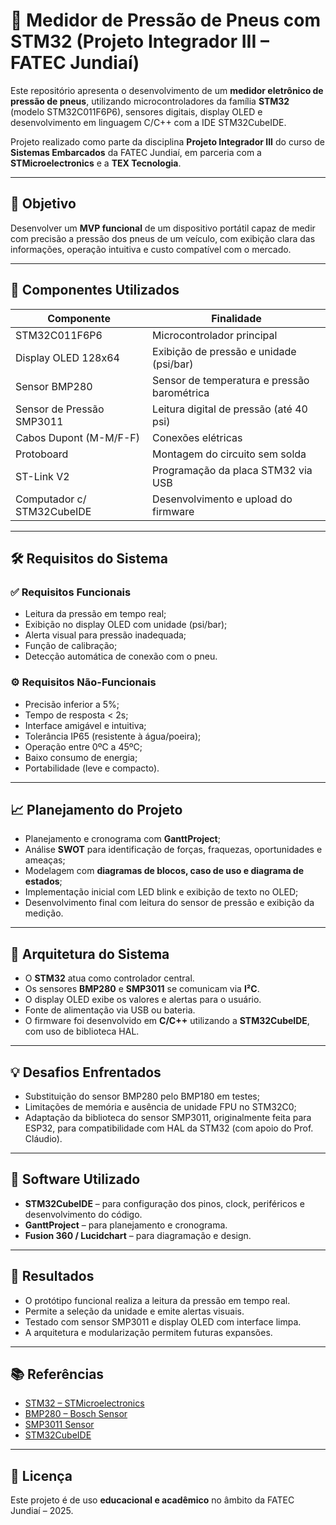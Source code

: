 # 🚗 Medidor de Pressão de Pneus com STM32 (Projeto Integrador III – FATEC Jundiaí)

Este repositório apresenta o desenvolvimento de um **medidor eletrônico de pressão de pneus**, utilizando microcontroladores da família **STM32** (modelo STM32C011F6P6), sensores digitais, display OLED e desenvolvimento em linguagem C/C++ com a IDE STM32CubeIDE.

Projeto realizado como parte da disciplina **Projeto Integrador III** do curso de **Sistemas Embarcados** da FATEC Jundiaí, em parceria com a **STMicroelectronics** e a **TEX Tecnologia**.

---

## 📌 Objetivo

Desenvolver um **MVP funcional** de um dispositivo portátil capaz de medir com precisão a pressão dos pneus de um veículo, com exibição clara das informações, operação intuitiva e custo compatível com o mercado.

---

## 🔧 Componentes Utilizados

| Componente                     | Finalidade                                           |
|-------------------------------|------------------------------------------------------|
| STM32C011F6P6                 | Microcontrolador principal                          |
| Display OLED 128x64          | Exibição de pressão e unidade (psi/bar)             |
| Sensor BMP280                 | Sensor de temperatura e pressão barométrica         |
| Sensor de Pressão SMP3011     | Leitura digital de pressão (até 40 psi)             |
| Cabos Dupont (M-M/F-F)        | Conexões elétricas                                  |
| Protoboard                    | Montagem do circuito sem solda                      |
| ST-Link V2                    | Programação da placa STM32 via USB                  |
| Computador c/ STM32CubeIDE    | Desenvolvimento e upload do firmware                |

---

## 🛠️ Requisitos do Sistema

### ✅ Requisitos Funcionais

- Leitura da pressão em tempo real;
- Exibição no display OLED com unidade (psi/bar);
- Alerta visual para pressão inadequada;
- Função de calibração;
- Detecção automática de conexão com o pneu.

### ⚙️ Requisitos Não-Funcionais

- Precisão inferior a 5%;
- Tempo de resposta < 2s;
- Interface amigável e intuitiva;
- Tolerância IP65 (resistente à água/poeira);
- Operação entre 0ºC a 45ºC;
- Baixo consumo de energia;
- Portabilidade (leve e compacto).

---

## 📈 Planejamento do Projeto

- Planejamento e cronograma com **GanttProject**;
- Análise **SWOT** para identificação de forças, fraquezas, oportunidades e ameaças;
- Modelagem com **diagramas de blocos, caso de uso e diagrama de estados**;
- Implementação inicial com LED blink e exibição de texto no OLED;
- Desenvolvimento final com leitura do sensor de pressão e exibição da medição.

---

## 🧩 Arquitetura do Sistema

- O **STM32** atua como controlador central.
- Os sensores **BMP280** e **SMP3011** se comunicam via **I²C**.
- O display OLED exibe os valores e alertas para o usuário.
- Fonte de alimentação via USB ou bateria.
- O firmware foi desenvolvido em **C/C++** utilizando a **STM32CubeIDE**, com uso de biblioteca HAL.

---

## 💡 Desafios Enfrentados

- Substituição do sensor BMP280 pelo BMP180 em testes;
- Limitações de memória e ausência de unidade FPU no STM32C0;
- Adaptação da biblioteca do sensor SMP3011, originalmente feita para ESP32, para compatibilidade com HAL da STM32 (com apoio do Prof. Cláudio).

---

## 💾 Software Utilizado

- **STM32CubeIDE** – para configuração dos pinos, clock, periféricos e desenvolvimento do código.
- **GanttProject** – para planejamento e cronograma.
- **Fusion 360 / Lucidchart** – para diagramação e design.

---

## 🧪 Resultados

- O protótipo funcional realiza a leitura da pressão em tempo real.
- Permite a seleção da unidade e emite alertas visuais.
- Testado com sensor SMP3011 e display OLED com interface limpa.
- A arquitetura e modularização permitem futuras expansões.


---

## 📚 Referências

- [STM32 – STMicroelectronics](https://www.st.com/)
- [BMP280 – Bosch Sensor](https://www.bosch-sensortec.com/)
- [SMP3011 Sensor](https://pressuretemperaturesensor.sell.everychina.com/)
- [STM32CubeIDE](https://www.st.com/en/development-tools/stm32cubeide.html)

---

## 📄 Licença

Este projeto é de uso **educacional e acadêmico** no âmbito da FATEC Jundiaí – 2025.
